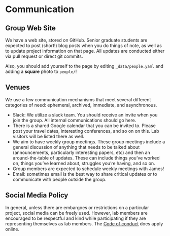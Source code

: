 # Communication

## Group Web Site

We have a web site, stored on GitHub.
Senior graduate students are expected to post (short!) blog posts when you do things of note, as well as to update project information on that page.
All updates are conducted either via pull request or direct git commits.

Also, you should add yourself to the page by editing `_data/people.yaml` and adding a **square** photo to `people/`!

## Venues

We use a few communication mechanisms that meet several different categories of need: ephemeral, archived, immediate, and asynchronous.

* Slack: We utilize a slack team. You should receive an invite when you join the group. All internal communications should go here.
* There is a shared Google calendar that you can be invited to. Please post your travel dates, interesting conferences, and so on on this. Lab visitors will be listed there as well.
* We aim to have weekly group meetings. These group meetings include a general discussion of anything that needs to be talked about (announcements, particularly interesting papers, etc) and then an around-the-table of updates. These can include things you’ve worked on, things you’ve learned about, struggles you’re having, and so on.
* Group members are expected to schedule weekly meetings with James!
* Email: sometimes email is the best way to share critical updates or to communicate with people outside the group.

## Social Media Policy

In general, unless there are embargoes or restrictions on a particular project, social media can be freely used.
However, lab members are encouraged to be respectful and kind while participating if they are representing themselves as lab members.
The [Code of conduct](/conduct/) does apply online.
